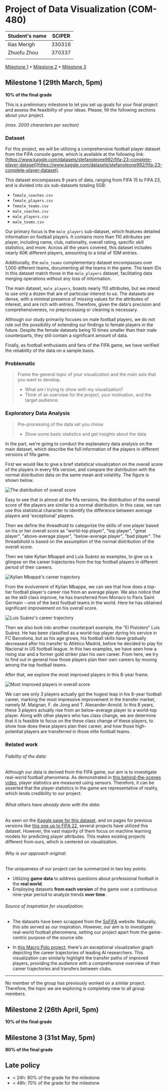 # Project of Data Visualization (COM-480)

| Student's name | SCIPER |
| -------------- | ------ |
| Ilias Merigh | 330316 |
| Zhuofu Zhou | 370337|
| | |

[Milestone 1](#milestone-1) • [Milestone 2](#milestone-2) • [Milestone 3](#milestone-3)

## Milestone 1 (29th March, 5pm)

**10% of the final grade**

This is a preliminary milestone to let you set up goals for your final project and assess the feasibility of your ideas.
Please, fill the following sections about your project.

*(max. 2000 characters per section)*

### Dataset

For this project, we will be utilizing a comprehensive football player dataset from the FIFA console game, which is available at the following link: [https://www.kaggle.com/datasets/stefanoleone992/fifa-23-complete-player-dataset](https://www.kaggle.com/datasets/stefanoleone992/fifa-23-complete-player-dataset). 

This dataset encompasses 9 years of data, ranging from FIFA 15 to FIFA 23, and is divided into six sub-datasets totaling 5GB:

- `female_coaches.csv`
- `female_players.csv`
- `female_teams.csv`
- `male_coaches.csv`
- `male_players.csv`
- `male_teams.csv`

Our primary focus is the `male_players` sub-dataset, which features detailed information on football players. It contains more than 110 attributes per player, including name, club, nationality, overall rating, specific skill statistics, and more. Across all the years covered, this dataset includes nearly 60K different players, amounting to a total of 10M entries.

Additionally, the `male_teams` complementary dataset encompasses over 1,000 different teams, documenting all the teams in the game. The team IDs in this dataset match those in the `male_players` dataset, facilitating data merging operations without any loss of information.

The main dataset, `male_players`, boasts nearly 110 attributes, but we intend to use only a dozen that are of particular interest to us. The datasets are dense, with a minimal presence of missing values for the attributes of interest, and are rich with entries. Therefore, given the data's precision and comprehensiveness, no preprocessing or cleaning is necessary. 

Although our study primarily focuses on male football players, we do not rule out the possibility of extending our findings to female players in the future. Despite the female datasets being 10 times smaller than their male counterparts, they still contain a significant amount of data.

Finally, as football enthusiasts and fans of the FIFA game, we have verified the reliability of the data on a sample basis.


### Problematic

> Frame the general topic of your visualization and the main axis that you want to develop.
> - What am I trying to show with my visualization?
> - Think of an overview for the project, your motivation, and the target audience.

### Exploratory Data Analysis

> Pre-processing of the data set you chose
> - Show some basic statistics and get insights about the data

In the part, we're going to conduct the explanatory data analysis on the main dataset, which describe the full information of the players in different versions of fifa game. 

First we would like to give a brief statistical visualization on the overall score of the players in every fifa version, and compare the distribution with the normal distribution data on the same mean and volatility. The figure is shown below.


![The distribution of overall score](/figure/FIFA_score_distribution.png)

Easy to see that in almost all the fifa versions, the distribution of the overall score of the players are similar to a normal distribution. In this case, we can use this statistical character to identify the difference between average players and 'exceptional' players. 

Then we define the threadhold to categorize the skills of one player based on his or her overall score as "world-top player", "top player", "great player", "above-average player", "below-average player", "bad player". The threadshold is based on the assumption of the normal distribution of the overall score.

Then we take Kylian Mbappé and Luis Suárez as examples, to give us a glimpse on the career trajectories from the top football players in different period of their careers.

![Kylian Mbappé's career trajectory](/figure/mbappe.jpg)

From the evolvement of Kylian Mbappe, we can see that how does a top-tier football player's career rise from an average player. We also notice that as the skill class improve, he has transferred from Monaco to Paris Saint Germain --one of the best football teams in the world. Here he has obtained significant improvement on his overall score. 

![Luis Suárez's career trajectory](/figure/Suarez.jpg)

Then we also look into another counterpart example, the "El Pistolero"  Luis Suárez. He has been classified as a world-top player dyring his service in FC Barcelona, but as his age grows, his football skills have gradually decreased after his transfer to Atlético Madrid, before he decided to play for Nacional in US football league. In this two examples, we have seen how a rising star and a former gold striker plan his own career. From here, we try to find out in general how those players plan their own careers by moving among the top football teams.

After that, we explore the most improved players in this 8-year frame.

![Most improved players in overall score](/figure/Most_improved_players.png)

We can see only 3 players actually got the hugest leap in his 8-year football career, marking the most impressive improvement in the transfer market, namely M. Maignan, F. de Jong and T. Alexander-Arnold. In this 8 years, these 3 players actually rise from an below-average player to a world-top player. Along with other players who has class change, we are determine that it is feasible to focus on the these class change of these players, to show how does these players plan their career, and how those high-potential players are transferred in those elite football teams.

### Related work

###### Fiability of the data:

Although our data is derived from the FIFA game, our aim is to investigate real-world football phenomena. As demonstrated in [this behind-the-scenes video](https://www.youtube.com/watch?v=yCR6STInuqk&t=131s), player statistics are measured using sensors. Therefore, it can be asserted that the player statistics in the game are representative of reality, which lends credibility to our project. 

###### What others have already done with the data:

As seen on the [Kaggle page for this dataset](https://www.kaggle.com/datasets/stefanoleone992/fifa-23-complete-player-dataset/code), and on pages for previous versions like [this one up to FIFA 22](https://www.kaggle.com/datasets/stefanoleone992/fifa-22-complete-player-dataset/code), several projects have utilized this dataset. However, the vast majority of them focus on machine learning models for predicting player attributes. This makes existing projects different from ours, which is centered on visualization.

###### Why is our approach original:

The uniqueness of our project can be summarized in two key points:

- Utilizing **game data** to address questions about professional football in the **real world**.
- Employing datasets **from each version** of the game over a continuous nine-year period to analyze trends **over time**.

###### Source of inspiration for visualization:

- The datasets have been scrapped from the [SoFIFA](https://sofifa.com/) website. Naturally, this site served as our inspiration. However, our aim is to investigate real-world football phenomena, setting our project apart from the game-centric purpose of the source site.

- In [this Macro Polo project](https://macropolo.org/digital-projects/the-global-ai-talent-tracker/), there's an exceptional visualization graph depicting the career trajectories of leading AI researchers. This visualization can similarly highlight the transfer paths of improved players, providing the audience with a comprehensive overview of their career trajectories and transfers between clubs.

---

No member of the group has previously worked on a similar project. Therefore, the topic we are exploring is completely new to all group members.


## Milestone 2 (26th April, 5pm)

**10% of the final grade**


## Milestone 3 (31st May, 5pm)

**80% of the final grade**


## Late policy

- < 24h: 80% of the grade for the milestone
- < 48h: 70% of the grade for the milestone

